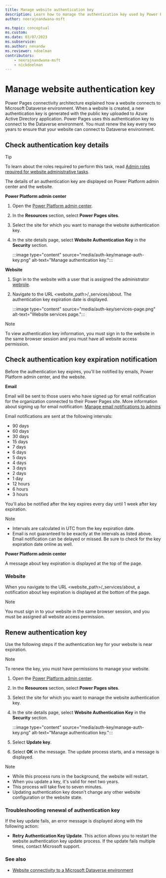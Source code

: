 ```yaml
---
title: Manage website authentication key
description: Learn how to manage the authentication key used by Power Pages to connect to Microsoft Dataverse environment, check the key details, notifications and troubleshoot a failed renew attempt.
author: neerajnandwana-msft

ms.topic: conceptual
ms.custom: 
ms.date: 03/07/2023
ms.subservice: 
ms.author: nenandw
ms.reviewer: ndoelman
contributors:
    - neerajnandwana-msft
    - nickdoelman
---
```


# Manage website authentication key

Power Pages connectivity architecture explained how a website connects to Microsoft Dataverse environment. When a website is created, a new authentication key is generated with the public key uploaded to Azure Active Directory application. Power Pages uses this authentication key to connect to the Dataverse environment. You must renew the key every two years to ensure that your website can connect to Dataverse environment.

## Check authentication key details

> [!TIP]
> To learn about the roles required to perform this task, read [Admin roles required for website administrative tasks](/power-apps/maker/portals/admin/portal-admin-roles).

The details of an authentication key are displayed on Power Platform admin center and the website.

**Power Platform admin center**

1. Open the [Power Platform admin center](https://aka.ms/ppac).

1. In the **Resources** section, select **Power Pages sites**.

1. Select the site for which you want to manage the website authentication key.

1. In the site details page, select **Website Authentication Key** in the **Security** section.

    :::image type="content" source="media/auth-key/manage-auth-key.png" alt-text="Manage authentication key.":::

**Website**

1. Sign in to the website with a user that is assigned the administrator [webrole](../security/create-web-roles.md).

1. Navigate to the URL <website_path>/_services/about. The authentication key expiration date is displayed. 

    :::image type="content" source="media/auth-key/services-page.png" alt-text="Website services page.":::

> [!NOTE]
> To view authentication key information, you must sign in to the website in the same browser session and you must have all website access permission.

## Check authentication key expiration notification

Before the authentication key expires, you'll be notified by emails, Power Platform admin center, and the website.

**Email**

Email will be sent to those users who have signed up for email notification for the organization connected to their Power Pages site. More information about signing up for email notification: [Manage email notifications to admins](/power-platform/admin/manage-email-notifications)

Email notifications are sent at the following intervals: 
- 90 days 
- 60 days 
- 30 days 
- 15 days 
- 7 days 
- 6 days 
- 5 days 
- 4 days 
- 3 days 
- 2 days 
- 1 day 
- 12 hours 
- 6 hours 
- 3 hours

You'll also be notified after the key expires every day until 1 week after key expiration.

> [!NOTE]
> - Intervals are calculated in UTC from the key expiration date.
> - Email is not guaranteed to be exactly at the intervals as listed above. Email notification can be delayed or missed. Be sure to check for the key expiration date online as well.

**Power Platform admin center**

A message about key expiration is displayed at the top of the page.

### Website

When you navigate to the URL <website_path>/_services/about, a notification about key expiration is displayed at the bottom of the page.

> [!NOTE]
> You must sign in to your website in the same browser session, and you must be assigned all website access permission.

## Renew authentication key

Use the following steps if the authentication key for your website is near expiration.

> [!NOTE]
> To renew the key, you must have permissions to manage your website.

1. Open the [Power Platform admin center](https://aka.ms/ppac).

1. In the **Resources** section, select **Power Pages sites**.

1. Select the site for which you want to manage the website authentication key.

1. In the site details page, select **Website Authentication Key** in the **Security** section.

    :::image type="content" source="media/auth-key/manage-auth-key.png" alt-text="Manage authentication key.":::

1. Select **Update key**.

1. Select **OK** in the message. The update process starts, and a message is displayed.

> [!NOTE]
> - While this process runs in the background, the website will restart.
> - When you update a key, it's valid for next two years.
> - This process will take five to seven minutes.
> - Updating authentication key doesn't change any other website configuration or the website state.

### Troubleshooting renewal of authentication key

If the key update fails, an error message is displayed along with the following action:

- **Retry Authentication Key Update**. This action allows you to restart the website authentication key update process. If the update fails multiple times, contact Microsoft support.

### See also

- [Website connectivity to a Microsoft Dataverse environment](/power-apps/maker/portals/admin/connectivity)



